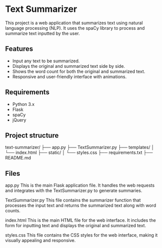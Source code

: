 # Text Summarizer

This project is a web application that summarizes text using natural language processing (NLP). It uses the spaCy library to process and summarize text inputted by the user.

## Features

- Input any text to be summarized.
- Displays the original and summarized text side by side.
- Shows the word count for both the original and summarized text.
- Responsive and user-friendly interface with animations.

## Requirements

- Python 3.x
- Flask
- spaCy
- jQuery

## Project structure

text-summarizer/
├── app.py
├── TextSummarizer.py
├── templates/
│   └── index.html
├── static/
│   └── styles.css
├── requirements.txt
├── README.md

## Files

app.py
This is the main Flask application file. It handles the web requests and integrates with the TextSummarizer.py to generate summaries.

TextSummarizer.py
This file contains the summarizer function that processes the input text and returns the summarized text along with word counts.

index.html
This is the main HTML file for the web interface. It includes the form for inputting text and displays the original and summarized text.

styles.css
This file contains the CSS styles for the web interface, making it visually appealing and responsive.
